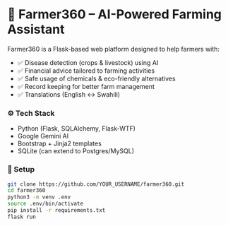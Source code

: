 # 🌱 Farmer360 – AI-Powered Farming Assistant

Farmer360 is a Flask-based web platform designed to help farmers with:
- ✅ Disease detection (crops & livestock) using AI
- ✅ Financial advice tailored to farming activities
- ✅ Safe usage of chemicals & eco-friendly alternatives
- ✅ Record keeping for better farm management
- ✅ Translations (English ↔ Swahili)

### ⚙️ Tech Stack
- Python (Flask, SQLAlchemy, Flask-WTF)
- Google Gemini AI
- Bootstrap + Jinja2 templates
- SQLite (can extend to Postgres/MySQL)

### 🚀 Setup
```bash
git clone https://github.com/YOUR_USERNAME/farmer360.git
cd farmer360
python3 -m venv .env
source .env/bin/activate
pip install -r requirements.txt
flask run
